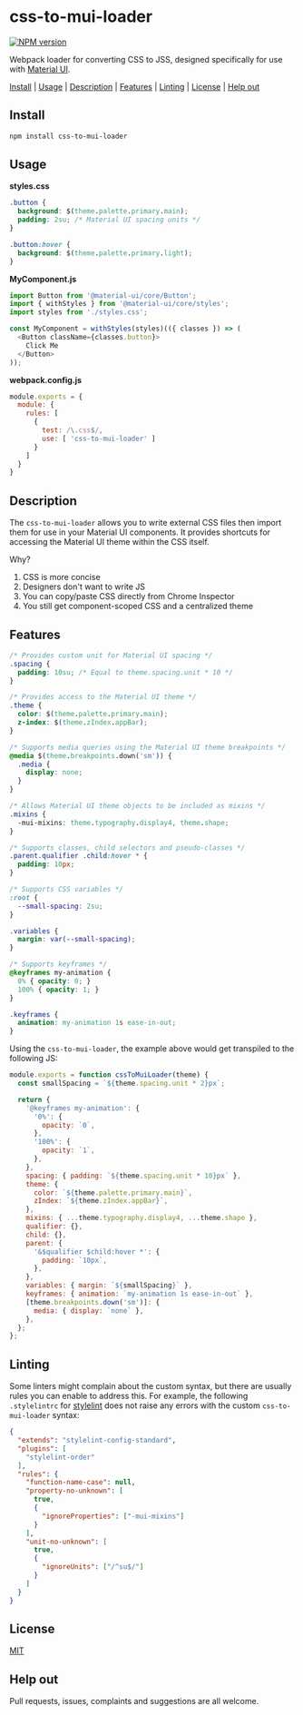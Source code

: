 # css-to-mui-loader
[![NPM version][npm-image]][npm-url]

Webpack loader for converting CSS to JSS, designed specifically for use with [Material UI](https://github.com/mui-org/material-ui).

[Install](#install) | [Usage](#usage) | [Description](#description) | [Features](#features) | [Linting](#linting) | [License](#license) | [Help out](#help-out)

## Install

```bash
npm install css-to-mui-loader
```

## Usage

**styles.css**
```css
.button {
  background: $(theme.palette.primary.main);
  padding: 2su; /* Material UI spacing units */
}

.button:hover {
  background: $(theme.palette.primary.light);
}
```

**MyComponent.js**
```js
import Button from '@material-ui/core/Button';
import { withStyles } from '@material-ui/core/styles';
import styles from './styles.css';

const MyComponent = withStyles(styles)(({ classes }) => (
  <Button className={classes.button}>
    Click Me
  </Button>
));
```

**webpack.config.js**
```js
module.exports = {
  module: {
    rules: [
      {
        test: /\.css$/,
        use: [ 'css-to-mui-loader' ]
      }
    ]
  }
}
```

## Description

The `css-to-mui-loader` allows you to write external CSS files then import them for use in your Material UI components. It provides shortcuts for accessing the Material UI theme within the CSS itself.

Why?

1. CSS is more concise
2. Designers don't want to write JS
3. You can copy/paste CSS directly from Chrome Inspector
4. You still get component-scoped CSS and a centralized theme

## Features

```css
/* Provides custom unit for Material UI spacing */
.spacing {
  padding: 10su; /* Equal to theme.spacing.unit * 10 */
}

/* Provides access to the Material UI theme */
.theme {
  color: $(theme.palette.primary.main);
  z-index: $(theme.zIndex.appBar);
}

/* Supports media queries using the Material UI theme breakpoints */
@media $(theme.breakpoints.down('sm')) {
  .media {
    display: none;
  }
}

/* Allows Material UI theme objects to be included as mixins */
.mixins {
  -mui-mixins: theme.typography.display4, theme.shape;
}

/* Supports classes, child selectors and pseudo-classes */
.parent.qualifier .child:hover * {
  padding: 10px;
}

/* Supports CSS variables */
:root {
  --small-spacing: 2su;
}

.variables {
  margin: var(--small-spacing);
}

/* Supports keyframes */
@keyframes my-animation {
  0% { opacity: 0; }
  100% { opacity: 1; }
}

.keyframes {
  animation: my-animation 1s ease-in-out;
}
```

Using the `css-to-mui-loader`, the example above would get transpiled to the following JS:

```js
module.exports = function cssToMuiLoader(theme) {
  const smallSpacing = `${theme.spacing.unit * 2}px`;

  return {
    '@keyframes my-animation': {
      '0%': {
        opacity: `0`,
      },
      '100%': {
        opacity: `1`,
      },
    },
    spacing: { padding: `${theme.spacing.unit * 10}px` },
    theme: {
      color: `${theme.palette.primary.main}`,
      zIndex: `${theme.zIndex.appBar}`,
    },
    mixins: { ...theme.typography.display4, ...theme.shape },
    qualifier: {},
    child: {},
    parent: {
      '&$qualifier $child:hover *': {
        padding: `10px`,
      },
    },
    variables: { margin: `${smallSpacing}` },
    keyframes: { animation: `my-animation 1s ease-in-out` },
    [theme.breakpoints.down('sm')]: {
      media: { display: `none` },
    },
  };
};
```

## Linting

Some linters might complain about the custom syntax, but there are usually rules you can enable to address this. For example, the following `.stylelintrc` for [stylelint](https://github.com/stylelint/stylelint) does not raise any errors with the custom `css-to-mui-loader` syntax:

```json
{
  "extends": "stylelint-config-standard",
  "plugins": [
    "stylelint-order"
  ],
  "rules": {
    "function-name-case": null,
    "property-no-unknown": [
      true,
      {
        "ignoreProperties": ["-mui-mixins"]
      }
    ],
    "unit-no-unknown": [
      true,
      {
        "ignoreUnits": ["/^su$/"]
      }
    ]
  }
}
```

## License

[MIT](https://tldrlegal.com/license/mit-license)

## Help out

Pull requests, issues, complaints and suggestions are all welcome.

[npm-image]: https://img.shields.io/npm/v/css-to-mui-loader.svg?style=flat-square
[npm-url]: https://npmjs.org/package/css-to-mui-loader
